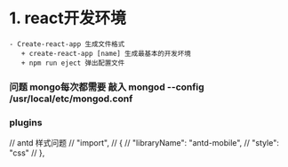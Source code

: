 # 1. react开发环境
    - Create-react-app 生成文件格式
       + create-react-app [name] 生成最基本的开发坏境
       + npm run eject 弹出配置文件




### 问题 mongo每次都需要 敲入 mongod --config /usr/local/etc/mongod.conf

### plugins
//        antd 样式问题
//        "import",
//        {
//          "libraryName": "antd-mobile",
//          "style": "css"
//        },